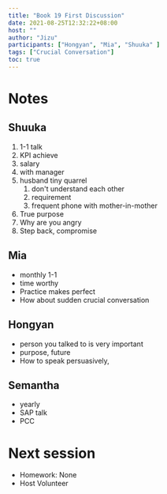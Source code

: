 ```yaml
---
title: "Book 19 First Discussion"
date: 2021-08-25T12:32:22+08:00
host: ""
author: "Jizu"
participants: ["Hongyan", "Mia", "Shuuka" ]
tags: ["Crucial Conversation"]
toc: true
---
```


# Notes

## Shuuka

1. 1-1  talk
2. KPI achieve
3. salary
4. with manager
5. husband tiny quarrel
    1. don't understand each other
    2. requirement
    3. frequent phone with mother-in-mother
6. True purpose
7. Why are you angry
8. Step back, compromise

## Mia

- monthly 1-1
- time worthy
- Practice makes perfect
- How about sudden crucial conversation

## Hongyan

- person you talked to is very important
- purpose, future
- How to speak persuasively,

## Semantha

- yearly
- SAP talk
- PCC

# Next session

- Homework: None
- Host Volunteer

